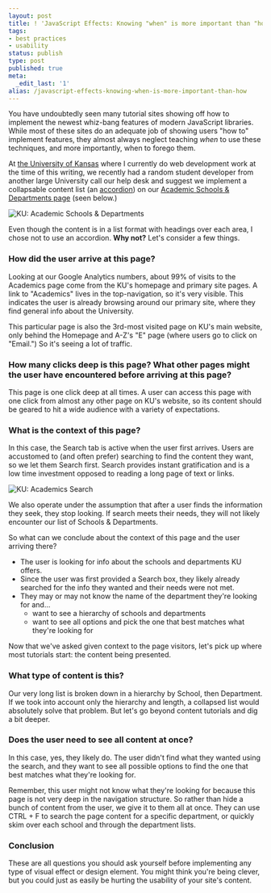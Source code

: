 ```yaml
---
layout: post
title: ! 'JavaScript Effects: Knowing "when" is more important than "how"'
tags:
- best practices
- usability
status: publish
type: post
published: true
meta:
  _edit_last: '1'
alias: /javascript-effects-knowing-when-is-more-important-than-how
---
```

You have undoubtedly seen many tutorial sites showing off how to implement the newest whiz-bang features of modern JavaScript libraries. While most of these sites do an adequate job of showing users "how to" implement features, they almost always neglect teaching *when* to use these techniques, and more importantly, when to forego them.

At [the University of Kansas](http://www.ku.edu) where I currently do web development work at the time of this writing, we recently had a random student developer from another large University call our help desk and suggest we implement a collapsable content list (an [accordion](http://docs.jquery.com/UI/Accordion)) on our [Academic Schools & Departments page](http://www.ku.edu/academics/schools/) (seen below.)

![KU: Academic Schools & Departments](http://johnkary.net/wp-content/uploads/2010/02/academics-full.png "KU: Academic Schools & Departments")

Even though the content is in a list format with headings over each area, I chose not to use an accordion. **Why not?** Let's consider a few things.

### How did the user arrive at this page?

Looking at our Google Analytics numbers, about 99% of visits to the Academics page come from the KU's homepage and primary site pages. A link to "Academics" lives in the top-navigation, so it's very visible. This indicates the user is already browsing around our primary site, where they find general info about the University.

This particular page is also the 3rd-most visited page on KU's main website, only behind the Homepage and A-Z's "E" page (where users go to click on "Email.") So it's seeing a lot of traffic.

### How many clicks deep is this page? What other pages might the user have encountered before arriving at this page?

This page is one click deep at all times. A user can access this page with one click from almost any other page on KU's website, so its content should be geared to hit a wide audience with a variety of expectations.

### What is the context of this page?

In this case, the Search tab is active when the user first arrives. Users are accustomed to (and often prefer) searching to find the content they want, so we let them Search first. Search provides instant gratification and is a low time investment opposed to reading a long page of text or links.

![KU: Academics Search](http://johnkary.net/wp-content/uploads/2010/02/ku-academics-search.png "KU: Academics Search")

We also operate under the assumption that after a user finds the information they seek, they stop looking. If search meets their needs, they will not likely encounter our list of Schools & Departments.

So what can we conclude about the context of this page and the user arriving there?

-   The user is looking for info about the schools and departments KU offers.
-   Since the user was first provided a Search box, they likely already searched for the info they wanted and their needs were not met.
-   They may or may not know the name of the department they're looking for and...
    -   want to see a hierarchy of schools and departments
    -   want to see all options and pick the one that best matches what they're looking for

Now that we've asked given context to the page visitors, let's pick up where most tutorials start: the content being presented.

### What type of content is this?

Our very long list is broken down in a hierarchy by School, then Department. If we took into account only the hierarchy and length, a collapsed list would absolutely solve that problem. But let's go beyond content tutorials and dig a bit deeper.

### Does the user need to see all content at once?

In this case, yes, they likely do. The user didn't find what they wanted using the search, and they want to see all possible options to find the one that best matches what they're looking for.

Remember, this user might not know what they're looking for because this page is not very deep in the navigation structure. So rather than hide a bunch of content from the user, we give it to them all at once. They can use CTRL + F to search the page content for a specific department, or quickly skim over each school and through the department lists.

### Conclusion

These are all questions you should ask yourself before implementing any type of visual effect or design element. You might think you're being clever, but you could just as easily be hurting the usability of your site's content.
